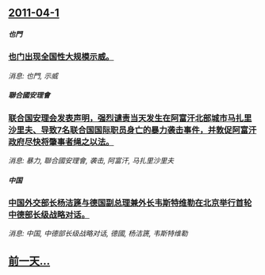 ## [2011-04-1](/news/2011/04/1/index.md)

##### 也門
### [ 也门出现全国性大规模示威。](/news/2011/04/1/也门出现全国性大规模示威.md)
_消息: 也門, 示威_

##### 聯合國安理會
### [ 联合国安理会发表声明，强烈谴责当天发生在阿富汗北部城市马扎里沙里夫、导致7名联合国国际职员身亡的暴力袭击事件，并敦促阿富汗政府尽快将肇事者绳之以法。](/news/2011/04/1/联合国安理会发表声明-强烈谴责当天发生在阿富汗北部城市马扎里沙里夫-导致7名联合国国际职员身亡的暴力袭击事件-并敦促阿.md)
_消息: 暴力, 聯合國安理會, 袭击, 阿富汗, 马扎里沙里夫_

##### 中国
### [ 中国外交部长杨洁篪与德国副总理兼外长韦斯特维勒在北京举行首轮中德部长级战略对话。](/news/2011/04/1/中国外交部长杨洁篪与德国副总理兼外长韦斯特维勒在北京举行首轮中德部长级战略对话.md)
_消息: 中国, 中德部长级战略对话, 德國, 杨洁篪, 韦斯特维勒_

## [前一天...](/news/2011/03/31/index.md)

